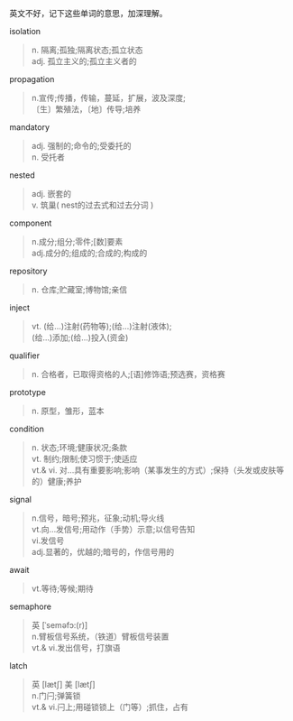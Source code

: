 英文不好，记下这些单词的意思，加深理解。

isolation
>n. 隔离;孤独;隔离状态;孤立状态\
 adj. 孤立主义的;孤立主义者的
 
propagation
>n.宣传;传播，传输，蔓延，扩展，波及深度;\
〔生〕繁殖法，〔地〕传导;培养

mandatory
>adj. 强制的;命令的;受委托的\
 n. 受托者

nested
>adj. 嵌套的\
 v. 筑巢( nest的过去式和过去分词 )

component
>n.成分;组分;零件;[数]要素\
 adj.成分的;组成的;合成的;构成的

repository
> n. 仓库;贮藏室;博物馆;亲信

inject
> vt. (给…)注射(药物等);(给…)注射(液体);\
(给…)添加;(给…)投入(资金)

qualifier
> n. 合格者，已取得资格的人;[语]修饰语;预选赛，资格赛

prototype
> n. 原型，雏形，蓝本

condition
> n. 状态;环境;健康状况;条款\
 vt. 制约;限制;使习惯于;使适应\
 vt.& vi. 对…具有重要影响;影响（某事发生的方式）;保持（头发或皮肤等的）健康;养护

signal
> n.信号，暗号;预兆，征象;动机;导火线\
vt.向…发信号;用动作（手势）示意;以信号告知\
vi.发信号\
adj.显著的，优越的;暗号的，作信号用的

await
> vt.等待;等候;期待

semaphore
> 英 [ˈseməfɔ:(r)]\
n.臂板信号系统，（铁道）臂板信号装置\
vt.& vi.发出信号，打旗语

latch
> 英 [lætʃ]   美 [lætʃ]\
n.门闩;弹簧锁\
vt.& vi.闩上;用碰锁锁上（门等）;抓住，占有



